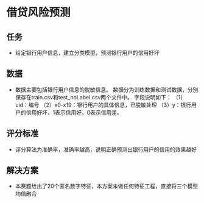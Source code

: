 # 借贷风险预测

## 任务
* 给定银行用户信息，建立分类模型，预测银行用户的信用好坏

## 数据

* 数据主要包括银行用户信息的脱敏信息。 数据分为训练数据和测试数据，分别保存在train.csv和test_noLabel.csv两个文件中。 字段说明如下： （1）uid：编号 （2）x0-x19：银行用户的具体信息，已脱敏处理 （3）y：银行用户的信用好坏，1表示信用好，0表示信用差。

## 评分标准

* 评分算法为准确率，准确率越高，说明正确预测出银行用户的信用的效果越好

## 解决方案

* 本赛题给出了20个匿名数字特征，本方案未做任何特征工程，直接将三个模型均值融合